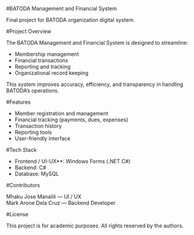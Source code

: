 #BATODA Management and Financial System

Final project for BATODA organization digital system.

#Project Overview

The BATODA Management and Financial System is designed to streamline:

- Membership management  
- Financial transactions  
- Reporting and tracking  
- Organizational record keeping  

This system improves accuracy, efficiency, and transparency in handling BATODA’s operations.

#Features

- Member registration and management  
- Financial tracking (payments, dues, expenses)  
- Transaction history  
- Reporting tools  
- User-friendly interface  

#Tech Stack

- Frontend / UI-UX**: Windows Forms (.NET C#)  
- Backend: C#  
- Database: MySQL  

#Contributors

Mhaku Jose Manalili — UI / UX  
Mark Arone Dela Cruz — Backend Developer  

#License

This project is for academic purposes. All rights reserved by the authors.
